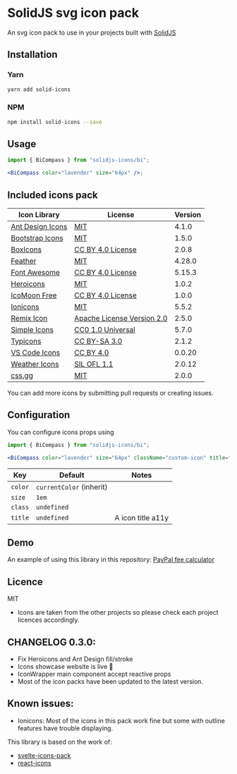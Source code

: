 # SolidJS svg icon pack

An svg icon pack to use in your projects built with [SolidJS](https://solidjs.com)

## Installation

### Yarn

```bash
yarn add solid-icons
```

### NPM

```bash
npm install solid-icons --save
```

## Usage

```jsx
import { BiCompass } from "solidjs-icons/bi";

<BiCompass color="lavender" size="64px" />;
```

## Included icons pack

| Icon Library                                                       | License                                                                 | Version |
| ------------------------------------------------------------------ | ----------------------------------------------------------------------- | ------- |
| [Ant Design Icons](https://github.com/ant-design/ant-design-icons) | [MIT](https://opensource.org/licenses/MIT)                              | 4.1.0   |
| [Bootstrap Icons](https://github.com/twbs/icons)                   | [MIT](https://opensource.org/licenses/MIT)                              | 1.5.0   |
| [BoxIcons](https://github.com/atisawd/boxicons)                    | [CC BY 4.0 License](https://creativecommons.org/licenses/by/4.0/)       | 2.0.8   |
| [Feather](https://feathericons.com/)                               | [MIT](https://github.com/feathericons/feather/blob/master/LICENSE)      | 4.28.0  |
| [Font Awesome](https://fontawesome.com/)                           | [CC BY 4.0 License](https://creativecommons.org/licenses/by/4.0/)       | 5.15.3  |
| [Heroicons](https://github.com/refactoringui/heroicons)            | [MIT](https://github.com/tailwindlabs/heroicons/blob/master/LICENSE)    | 1.0.2   |
| [IcoMoon Free](https://github.com/Keyamoon/IcoMoon-Free)           | [CC BY 4.0 License](https://creativecommons.org/licenses/by/4.0/)       | 1.0.0   |
| [Ionicons](https://ionicons.com/)                                  | [MIT](https://github.com/ionic-team/ionicons/blob/master/LICENSE)       | 5.5.2   |
| [Remix Icon](https://github.com/Remix-Design/RemixIcon)            | [Apache License Version 2.0](http://www.apache.org/licenses/)           | 2.5.0   |
| [Simple Icons](https://simpleicons.org/)                           | [CC0 1.0 Universal](https://creativecommons.org/publicdomain/zero/1.0/) | 5.7.0   |
| [Typicons](http://s-ings.com/typicons/)                            | [CC BY-SA 3.0](https://creativecommons.org/licenses/by-sa/3.0/)         | 2.1.2   |
| [VS Code Icons](https://github.com/microsoft/vscode-codicons)      | [CC BY 4.0](https://creativecommons.org/licenses/by/4.0/)               | 0.0.20  |
| [Weather Icons](https://erikflowers.github.io/weather-icons/)      | [SIL OFL 1.1](http://scripts.sil.org/OFL)                               | 2.0.12  |
| [css.gg](https://github.com/astrit/css.gg)                         | [MIT](https://opensource.org/licenses/MIT)                              | 2.0.0   |

You can add more icons by submitting pull requests or creating issues.

## Configuration

You can configure icons props using

```jsx
import { BiCompass } from "solidjs-icons/bi";

<BiCompass color="lavender" size="64px" className="custom-icon" title="a11y" />;
```

| Key     | Default                  | Notes             |
| ------- | ------------------------ | ----------------- |
| `color` | `currentColor` (inherit) |                   |
| `size`  | `1em`                    |                   |
| `class` | `undefined`              |                   |
| `title` | `undefined`              | A icon title a11y |

## Demo

An example of using this library in this repository:
[PayPal fee calculator](https://github.com/x64Bits/paypal-fee-solid)

## Licence

MIT

- Icons are taken from the other projects so please check each project licences accordingly.

## CHANGELOG 0.3.0:

- Fix Heroicons and Ant Design fill/stroke
- Icons showcase website is live 🚀
- IconWrapper main component accept reactive props
- Most of the icon packs have been updated to the latest version.

## Known issues:

- Ionicons: Most of the icons in this pack work fine but some with outline features have trouble displaying.

This library is based on the work of:

- [svelte-icons-pack](https://github.com/leshak/svelte-icons-pack)
- [react-icons](https://github.com/react-icons/react-icons)
